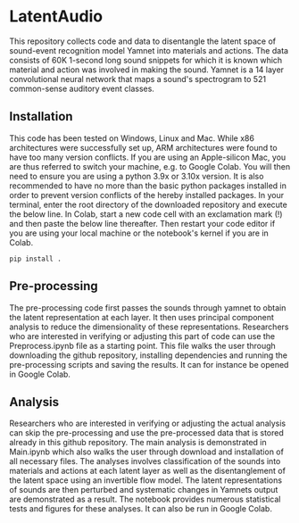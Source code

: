 # LatentAudio
This repository collects code and data to disentangle the latent space of sound-event recognition model Yamnet into materials and actions. The data consists of 60K 1-second long sound snippets for which it is known which material and action was involved in making the sound. Yamnet is a 14 layer convolutional neural network that maps a sound's spectrogram to 521 common-sense auditory event classes. 

## Installation
This code has been tested on Windows, Linux and Mac. While x86 architectures were successfully set up, ARM architectures were found to have too many version conflicts. If you are using an Apple-silicon Mac, you are thus referred to switch your machine, e.g. to Google Colab. You will then need to ensure you are using a python 3.9x or 3.10x version. It is also recommended to have no more than the basic python packages installed in order to prevent version conflicts of the hereby installed packages. In your terminal, enter the root directory of the downloaded repository and execute the below line. In Colab, start a new code cell with an exclamation mark (!) and then paste the below line thereafter. Then restart your code editor if you are using your local machine or the notebook's kernel if you are in Colab.
```
pip install .
```

## Pre-processing
The pre-processing code first passes the sounds through yamnet to obtain the latent representation at each layer. It then uses principal component analysis to reduce the dimensionality of these representations. Researchers who are interested in verifying or adjusting this part of code can use the Preprocess.ipynb file as a starting point. This file walks the user through downloading the github repository, installing dependencies and running the pre-processing scripts and saving the results. It can for instance be opened in Google Colab.

## Analysis
Researchers who are interested in verifying or adjusting the actual analysis can skip the pre-processing and use the pre-processed data that is stored already in this github repository. The main analysis is demonstrated in Main.ipynb which also walks the user through download and installation of all necessary files. The analyses involves classification of the sounds into materials and actions at each latent layer as well as the disentanglement of the latent space using an invertible flow model. The latent representations of sounds are then perturbed and systematic changes in Yamnets output are demonstrated as a result. The notebook provides numerous statistical tests and figures for these analyses. It can also be run in Google Colab.

